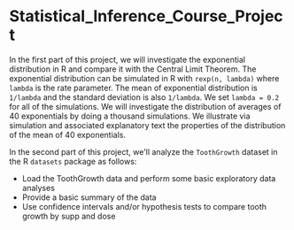 # Statistical_Inference_Course_Project

In the first part of this project, we will investigate the exponential distribution in R and compare it with the Central Limit Theorem. The exponential distribution can be simulated in R with `rexp(n, lambda)` where `lambda` is the rate parameter. The mean of exponential distribution is `1/lambda` and the standard deviation is also `1/lambda`. We set `lambda = 0.2` for all of the simulations. We will investigate the distribution of averages of 40 exponentials by doing a thousand simulations. We illustrate via simulation and associated explanatory text the properties of the distribution of the mean of 40 exponentials.

In the second part of this project, we'll analyze the `ToothGrowth` dataset in the R `datasets` package as follows:

- Load the ToothGrowth data and perform some basic exploratory data analyses
- Provide a basic summary of the data
- Use confidence intervals and/or hypothesis tests to compare tooth growth by supp and dose
